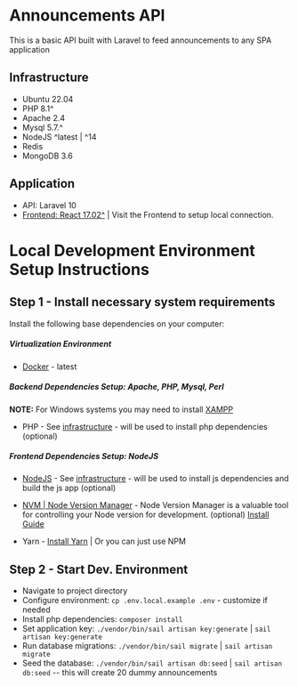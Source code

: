 # Announcements API

 This is a basic API built with Laravel to feed announcements to any SPA application


## Infrastructure

* Ubuntu 22.04
* PHP 8.1^
* Apache 2.4
* Mysql 5.7.^
* NodeJS ^latest | ^14
* Redis
* MongoDB 3.6

## Application

- API: Laravel 10
- [Frontend: React 17.02^](https://github.com/drmaxis-announcements-frontend) | Visit the Frontend to setup local connection.

# Local Development Environment Setup Instructions

## Step 1 - Install necessary system requirements

Install the following base dependencies on your computer:

##### Virtualization Environment

* [Docker]([https://www.vagrantup.com/](https://docs.docker.com/get-docker/)) - latest 

##### Backend Dependencies Setup: Apache, PHP, Mysql, Perl

**NOTE:** For Windows systems you may need to install [XAMPP](https://www.apachefriends.org/index.html) 

* PHP - See [infrastructure](#infrastructure) - will be used to install php dependencies (optional)

##### Frontend Dependencies Setup: NodeJS

* [NodeJS](https://nodejs.org/en/download/) - See [infrastructure](#infrastructure) - will be used to install js dependencies and build the js app (optional)

* [NVM | Node Version Manager](https://github.com/coreybutler/nvm-windows/releases) - Node Version Manager is a valuable tool for controlling your Node version for development. (optional) [Install Guide](https://dev.to/skaytech/how-to-install-node-version-manager-nvm-for-windows-10-4nbi)

* Yarn - [Install Yarn](https://classic.yarnpkg.com/lang/en/docs/install/#windows-stable) | Or you can just use NPM

## Step 2 - Start Dev. Environment

- Navigate to project directory
- Configure environment:  `cp .env.local.example .env` - customize if needed
- Install php dependencies: `composer install`
- Set application key: `./vendor/bin/sail artisan key:generate` | `sail artisan key:generate`
- Run database migrations: `./vendor/bin/sail migrate` | `sail artisan migrate`
- Seed the database: `./vendor/bin/sail artisan db:seed` | `sail artisan db:seed` -- this will create 20 dummy announcements






